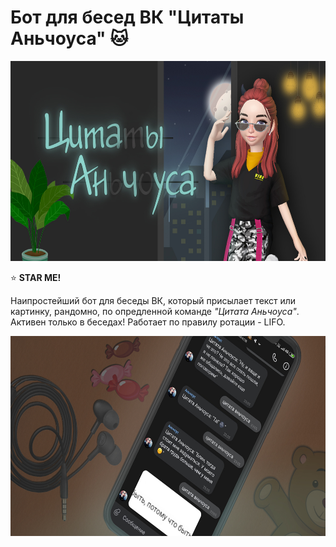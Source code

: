 # Бот для бесед ВК "Цитаты Аньчоуса" :cat:

<img src="https://github.com/BeautifulDirt/bot_anchous_quotes/blob/main/image.jpg" data-canonical-src="https://github.com/BeautifulDirt/bot_anchous_quotes/blob/main/image.jpg" width="640" height="320" />

:star: **STAR ME!**

Наипростейший бот для беседы ВК, который присылает текст или картинку, рандомно, по опредленной команде *"Цитата Аньчоуса"*. Активен только в беседах! Работает по правилу ротации - LIFO.

<img src="https://github.com/BeautifulDirt/bot_anchous_quotes/blob/main/footer.jpg" data-canonical-src="https://github.com/BeautifulDirt/bot_anchous_quotes/blob/main/footer.jpg" width="640" height="320" />
